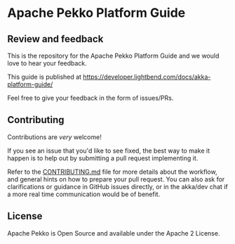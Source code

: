 Apache Pekko Platform Guide
===========================

Review and feedback
-------------------

This is the repository for the Apache Pekko Platform Guide and we would love to hear your feedback.

This guide is published at https://developer.lightbend.com/docs/akka-platform-guide/

Feel free to give your feedback in the form of issues/PRs.

Contributing
------------
Contributions are *very* welcome!

If you see an issue that you'd like to see fixed, the best way to make it happen is to help out by submitting a pull request implementing it.

Refer to the [CONTRIBUTING.md](https://github.com/apache/incubator-pekko-platform-guide/blob/master/CONTRIBUTING.md) file for more details about the workflow,
and general hints on how to prepare your pull request. You can also ask for clarifications or guidance in GitHub issues directly,
or in the akka/dev chat if a more real time communication would be of benefit.

License
-------

Apache Pekko is Open Source and available under the Apache 2 License.
